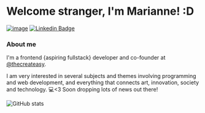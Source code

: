 # Welcome stranger, I'm Marianne! :D
[![image](https://img.shields.io/badge/Instagram-E4405F?style=for-the-badge&logo=instagram&logoColor=white)](https://instagram.com/mariannedutra)
[![Linkedin Badge](https://img.shields.io/badge/-LinkedIn-blue?style=flat-square&logo=Linkedin&logoColor=white&link=https://www.linkedin.com/in/marianne-dutra-0086801a1/)](https://www.linkedin.com/in/marianne-dutra-0086801a1/)


### About me
I'm a frontend {aspiring fullstack} developer and co-founder at [@thecreateasy](https://www.createasy.com.br/).

I am very interested in several subjects and themes involving programming and web development, and everything that connects art, innovation, society and technology.
💻<3
Soon dropping lots of news out there!

![GitHub stats](https://github-readme-stats.vercel.app/api?username=mariannedutra&show_icons=true&theme=dracula)
